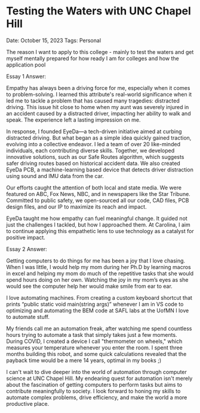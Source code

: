 # Testing the Waters with UNC Chapel Hill

Date: October 15, 2023
Tags: Personal

The reason I want to apply to this college - mainly to test the waters and get myself mentally prepared for how ready I am for colleges and how the application pool

Essay 1 Answer:

Empathy has always been a driving force for me, especially when it comes to problem-solving. I learned this attribute's real-world significance when it led me to tackle a problem that has caused many tragedies: distracted driving. This issue hit close to home when my aunt was severely injured in an accident caused by a distracted driver, impacting her ability to walk and speak. The experience left a lasting impression on me.

In response, I founded EyeDa—a tech-driven initiative aimed at curbing distracted driving. But what began as a simple idea quickly gained traction, evolving into a collective endeavor. I led a team of over 20 like-minded individuals, each contributing diverse skills. Together, we developed innovative solutions, such as our Safe Routes algorithm, which suggests safer driving routes based on historical accident data. We also created EyeDa PCB, a machine-learning based device that detects driver distraction using sound and IMU data from the car.

Our efforts caught the attention of both local and state media. We were featured on ABC, Fox News, NBC, and in newspapers like the Star Tribune. Committed to public safety, we open-sourced all our code, CAD files, PCB design files, and our IP to maximize its reach and impact.

EyeDa taught me how empathy can fuel meaningful change. It guided not just the challenges I tackled, but how I approached them. At Carolina, I aim to continue applying this empathetic lens to use technology as a catalyst for positive impact.

Essay 2 Answer:

Getting computers to do things for me has been a joy that I love chasing. When I was little, I would help my mom during her Ph.D by learning macros in excel and helping my mom do much of the repetitive tasks that she would spend hours doing on her own. Watching the joy in my mom’s eyes as she would see the computer help her would make smile from ear to ear.

I love automating machines. From creating a custom keyboard shortcut that prints “public static void main(string args)” whenever I am in VS code to optimizing and automating the BEM code at SAFL labs at the UofMN I love to automate stuff.

My friends call me an automation freak, after watching me spend countless hours trying to automate a task that simply takes just a few moments. During COVID, I created a device I call "thermometer on wheels," which measures your temperature whenever you enter the room. I spent three months building this robot, and some quick calculations revealed that the payback time would be a mere 14 years, optimal in my books ;)

I can't wait to dive deeper into the world of automation through computer science at UNC Chapel Hill. My endearing quest for automation isn't merely about the fascination of getting computers to perform tasks but aims to contribute meaningfully to society. I look forward to honing my skills to automate complex problems, drive efficiency, and make the world a more productive place.